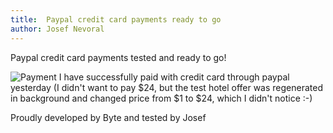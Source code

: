 ```yaml
---
title:  Paypal credit card payments ready to go
author: Josef Nevoral
---
```


Paypal credit card payments tested and ready to go!

![Payment](https://dl.dropbox.com/s/sieveay7210od8h/Screenshot%202014-05-06%2015.43.36.png)
I have successfully paid with credit card through paypal yesterday (I didn't want to pay $24, but the test hotel offer was regenerated in background and changed price from $1 to $24, which I didn't notice :-)

Proudly developed by Byte and tested by Josef